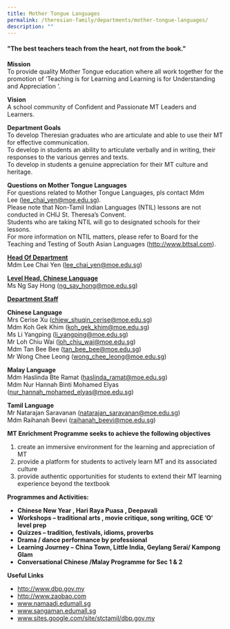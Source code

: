 ```yaml
---
title: Mother Tongue Languages
permalink: /theresian-family/departments/mother-tongue-languages/
description: ""
---
```

<h4><strong>"The best teachers teach from the heart, not from the book."</strong></h4>
<p><strong>Mission<br /></strong>To provide quality Mother Tongue education where all work together for the promotion of &lsquo;Teaching is for Learning and Learning is for Understanding and Appreciation &lsquo;.</p>
<p><strong>Vision<br /></strong>A school community of Confident and Passionate MT Leaders and Learners.</p>
<p><strong>Department Goals</strong>&nbsp;<br />To develop Theresian graduates who are articulate and able to use their MT for effective communication.<br />To develop in students an ability to articulate verbally and in writing, their responses to the various genres and texts.<br />To develop in students a genuine appreciation for their MT culture and heritage.</p>
<p><strong>Questions on Mother Tongue Languages<br /></strong>For questions related to Mother Tongue Languages, pls contact Mdm Lee&nbsp;(<a href="mailto:lee_chai_yen@moe.edu.sg" target="">lee_chai_yen@moe.edu.sg</a>).<br />Please note that Non-Tamil Indian Languages (NTIL) lessons are not conducted in CHIJ St. Theresa&rsquo;s Convent.<br />Students who are taking NTIL will go to designated schools for their lessons.<br />For more information on NTIL matters, please refer to Board for the Teaching and Testing of South Asian Languages (<a href="http://www.bttsal.com/" target="">http://www.bttsal.com</a>).</p>
<p><strong><u>Head Of Department<br /></u></strong>Mdm Lee Chai Yen&nbsp;(<a href="mailto:lee_chai_yen@moe.edu.sg" target="">lee_chai_yen@moe.edu.sg</a>)</p>
<p><strong><u>Level Head, Chinese Language<br /></u></strong>Ms Ng Say Hong (<a href="mailto:ng_say_hong@moe.edu.sg" target="">ng_say_hong@moe.edu.sg</a>)</p>
<p><strong><u>Department Staff</u></strong></p>
<p><strong>Chinese Language<br /></strong>Mrs Cerise Xu (<a href="mailto:chiew_shuqin_cerise@moe.edu.sg">chiew_shuqin_cerise@moe.edu.sg</a>)<br />Mdm Koh Gek Khim (<a href="mailto:koh_gek_khim@moe.edu.sg">koh_gek_khim@moe.edu.sg</a>)<br />Ms Li Yangping (<a href="mailto:li_yangping@moe.edu.sg">li_yangping@moe.edu.sg</a>)<br />Mr Loh Chiu Wai (<a href="mailto:loh_chiu_wai@moe.edu.sg">loh_chiu_wai@moe.edu.sg</a>)<br />Mdm Tan Bee Bee (<a href="mailto:tan_bee_bee@moe.edu.sg">tan_bee_bee@moe.edu.sg</a>)<br />Mr Wong Chee Leong (<a href="mailto:wong_chee_leong@moe.edu.sg">wong_chee_leong@moe.edu.sg</a>)</p>
<p><strong>Malay Language<br /></strong>Mdm Haslinda Bte Ramat (<a href="mailto:haslinda_ramat@moe.edu.sg">haslinda_ramat@moe.edu.sg</a>)<br />Mdm Nur Hannah Binti Mohamed Elyas (<a href="mailto:nur_hannah_mohamed_elyas@moe.edu.sg">nur_hannah_mohamed_elyas@moe.edu.sg</a>)</p>
<p><strong>Tamil Language <br /></strong>Mr Natarajan Saravanan (<a href="mailto:natarajan_saravanan@moe.edu.sg">natarajan_saravanan@moe.edu.sg</a>)<br />Mdm Raihanah Beevi (<a href="mailto:raihanah_beevi@moe.edu.sg">raihanah_beevi@moe.edu.sg</a>)</p>
<p><strong>MT Enrichment Programme seeks to achieve the following objectives</strong></p>
<ol>
<li>create an immersive environment for the learning and appreciation of MT</li>
<li>provide a platform for students to actively learn MT and its associated culture</li>
<li>provide authentic opportunities for students to extend their MT learning experience beyond the textbook</li>
</ol>
<p><strong>Programmes and Activities:</strong></p>
<ul>
<li><strong>Chinese New Year , Hari Raya Puasa , Deepavali&nbsp;</strong></li>
<li><strong>Workshops &ndash; traditional arts , movie critique, song writing, GCE &lsquo;O&rsquo; level prep</strong></li>
<li><strong>Quizzes &ndash; tradition, festivals, idioms, proverbs</strong></li>
<li><strong>Drama / dance performance by professional</strong></li>
<li><strong>Learning Journey &ndash; China Town, Little India, Geylang Serai/ Kampong Glam</strong></li>
<li><strong>Conversational Chinese /Malay Programme for Sec 1 &amp; 2</strong></li>
</ul>
<p><strong>Useful Links</strong></p>
<ul>
<li><a href="http://www.dbp.gov.my/">http://www.dbp.gov.my</a></li>
<li><a href="http://www.zaobao.com/">http://www.zaobao.com</a></li>
<li><a href="http://www.namaadi.edumall.sg/">www.namaadi.edumall.sg</a></li>
<li><a href="http://www.sangaman.edumall.sg/">www.sangaman.edumall.sg</a></li>
<li><a href="http://www.sites.google.com/site/stctamil/dbp.gov.my">www.sites.google.com/site/stctamil/dbp.gov.my</a></li>
</ul>